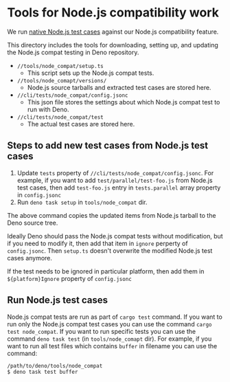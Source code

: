 # Tools for Node.js compatibility work

We run
[native Node.js test cases](https://github.com/nodejs/node/tree/main/test)
against our Node.js compatibility feature.

This directory includes the tools for downloading, setting up, and updating the
Node.js compat testing in Deno repository.

- `//tools/node_compat/setup.ts`
  - This script sets up the Node.js compat tests.
- `//tools/node_comapt/versions/`
  - Node.js source tarballs and extracted test cases are stored here.
- `//cli/tests/node_compat/config.jsonc`
  - This json file stores the settings about which Node.js compat test to run
    with Deno.
- `//cli/tests/node_compat/test`
  - The actual test cases are stored here.

## Steps to add new test cases from Node.js test cases

1. Update `tests` property of `//cli/tests/node_compat/config.jsonc`. For
   example, if you want to add `test/parallel/test-foo.js` from Node.js test
   cases, then add `test-foo.js` entry in `tests.parallel` array property in
   `config.jsonc`
1. Run `deno task setup` in `tools/node_compat` dir.

The above command copies the updated items from Node.js tarball to the Deno
source tree.

Ideally Deno should pass the Node.js compat tests without modification, but if
you need to modify it, then add that item in `ignore` perperty of
`config.jsonc`. Then `setup.ts` doesn't overwrite the modified Node.js test
cases anymore.

If the test needs to be ignored in particular platform, then add them in
`${platform}Ignore` property of `config.jsonc`

## Run Node.js test cases

Node.js compat tests are run as part of `cargo test` command. If you want to run
only the Node.js compat test cases you can use the command
`cargo test node_compat`. If you want to run specific tests you can use the
command `deno task test` (in `tools/node_comapt` dir). For example, if you want
to run all test files which contains `buffer` in filename you can use the
command:

```shellsession
/path/to/deno/tools/node_compat
$ deno task test buffer
```
